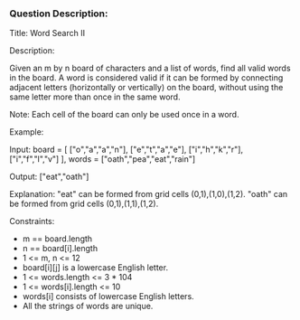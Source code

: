 ### Question Description: 

Title: Word Search II

Description:

Given an m by n board of characters and a list of words, find all valid words in the board. A word is considered valid if it can be formed by connecting adjacent letters (horizontally or vertically) on the board, without using the same letter more than once in the same word.

Note: Each cell of the board can only be used once in a word.

Example:

Input: board = 
[
  ["o","a","a","n"],
  ["e","t","a","e"],
  ["i","h","k","r"],
  ["i","f","l","v"]
], 
words = ["oath","pea","eat","rain"]

Output: ["eat","oath"]

Explanation: "eat" can be formed from grid cells (0,1),(1,0),(1,2). "oath" can be formed from grid cells (0,1),(1,1),(1,2).

Constraints:

- m == board.length
- n == board[i].length
- 1 <= m, n <= 12
- board[i][j] is a lowercase English letter.
- 1 <= words.length <= 3 * 104
- 1 <= words[i].length <= 10
- words[i] consists of lowercase English letters.
- All the strings of words are unique.